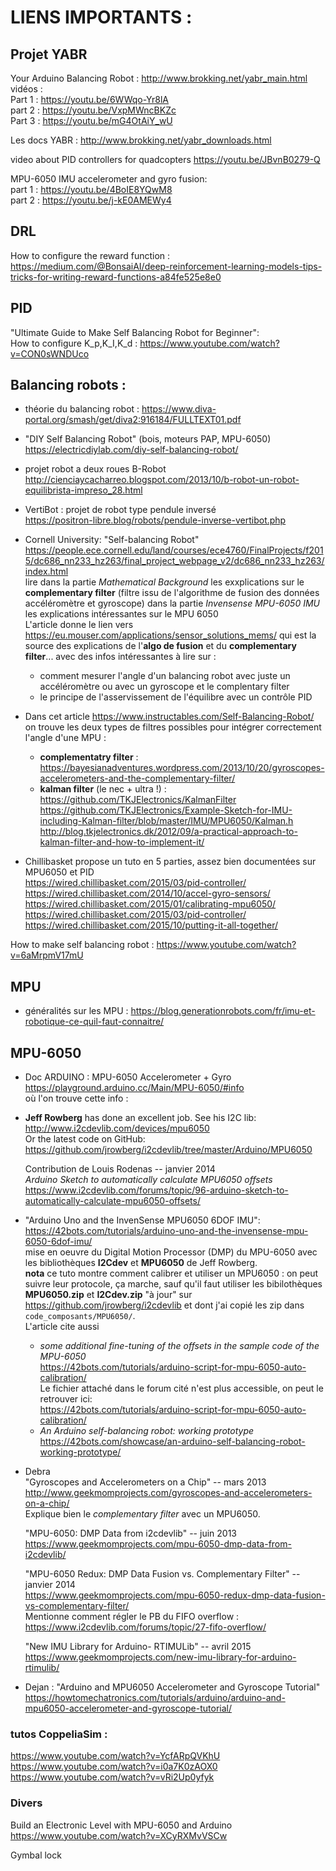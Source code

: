 # LIENS IMPORTANTS :

## Projet **YABR** 

Your Arduino Balancing Robot : http://www.brokking.net/yabr_main.html
vidéos :<br>
Part 1 : https://youtu.be/6WWqo-Yr8lA<br>
part 2 : https://youtu.be/VxpMWncBKZc<br>
Part 3 : https://youtu.be/mG4OtAiY_wU

Les docs YABR : http://www.brokking.net/yabr_downloads.html

video about PID controllers for quadcopters https://youtu.be/JBvnB0279-Q

MPU-6050 IMU accelerometer and gyro fusion:<br>
part 1 : https://youtu.be/4BoIE8YQwM8<br>
part 2 : https://youtu.be/j-kE0AMEWy4

## DRL

How to configure the reward function : https://medium.com/@BonsaiAI/deep-reinforcement-learning-models-tips-tricks-for-writing-reward-functions-a84fe525e8e0

## PID

"Ultimate Guide to Make Self Balancing Robot for Beginner":<br>
How to configure K_p,K_I,K_d : https://www.youtube.com/watch?v=CON0sWNDUco

## Balancing robots :

* théorie du balancing robot : https://www.diva-portal.org/smash/get/diva2:916184/FULLTEXT01.pdf

* "DIY Self Balancing Robot" (bois, moteurs PAP, MPU-6050)<br>
https://electricdiylab.com/diy-self-balancing-robot/

* projet robot a deux roues B-Robot<br>
http://cienciaycacharreo.blogspot.com/2013/10/b-robot-un-robot-equilibrista-impreso_28.html

* VertiBot : projet de robot type pendule inversé<br>
https://positron-libre.blog/robots/pendule-inverse-vertibot.php

* Cornell University: "Self-balancing Robot"<br>
https://people.ece.cornell.edu/land/courses/ece4760/FinalProjects/f2015/dc686_nn233_hz263/final_project_webpage_v2/dc686_nn233_hz263/index.html<br>
lire dans la partie _Mathematical Background_ les exxplications sur le __complementary filter__ (filtre issu de l'algorithme de fusion des données accéléromètre et gyroscope) dans la partie _Invensense MPU-6050 IMU_ les explications intéressantes sur le MPU 6050<br>
L'article donne le lien vers https://eu.mouser.com/applications/sensor_solutions_mems/ qui est la source des explications de l'__algo de fusion__ et du __complementary filter__... avec des infos intéressantes à lire sur :
    * comment mesurer l'angle d'un balancing robot avec juste un accéléromètre ou avec un gyroscope et le complentary filter
    * le principe de l'asservissement de l'équilibre avec un contrôle PID
  
 * Dans cet article https://www.instructables.com/Self-Balancing-Robot/ on trouve les deux types de filtres possibles pour intégrer correctement l'angle d'une MPU :
    * __complementatry filter__ : https://bayesianadventures.wordpress.com/2013/10/20/gyroscopes-accelerometers-and-the-complementary-filter/
    * __kalman filter__ (le nec + ultra !) : <br>
https://github.com/TKJElectronics/KalmanFilter<br>
https://github.com/TKJElectronics/Example-Sketch-for-IMU-including-Kalman-filter/blob/master/IMU/MPU6050/Kalman.h<br>
http://blog.tkjelectronics.dk/2012/09/a-practical-approach-to-kalman-filter-and-how-to-implement-it/

* Chillibasket propose un tuto en 5 parties, assez bien documentées sur MPU6050 et PID <br>
  https://wired.chillibasket.com/2015/03/pid-controller/
  https://wired.chillibasket.com/2014/10/accel-gyro-sensors/
  https://wired.chillibasket.com/2015/01/calibrating-mpu6050/
  https://wired.chillibasket.com/2015/03/pid-controller/
  https://wired.chillibasket.com/2015/10/putting-it-all-together/



How to make self balancing robot : https://www.youtube.com/watch?v=6aMrpmV17mU

## MPU

* généralités sur les MPU : https://blog.generationrobots.com/fr/imu-et-robotique-ce-quil-faut-connaitre/


## MPU-6050

* Doc ARDUINO : MPU-6050 Accelerometer + Gyro https://playground.arduino.cc/Main/MPU-6050/#info<br>
où l'on trouve cette info : <br>
  
  
* **Jeff Rowberg** has done an excellent job.
  See his I2C lib: http://www.i2cdevlib.com/devices/mpu6050<br>
  Or the latest code on GitHub: https://github.com/jrowberg/i2cdevlib/tree/master/Arduino/MPU6050

  Contribution de Louis Rodenas -- janvier 2014<br>
  _Arduino Sketch to automatically calculate MPU6050 offsets_<br>
  https://www.i2cdevlib.com/forums/topic/96-arduino-sketch-to-automatically-calculate-mpu6050-offsets/

* "Arduino Uno and the InvenSense MPU6050 6DOF IMU": https://42bots.com/tutorials/arduino-uno-and-the-invensense-mpu-6050-6dof-imu/<br>
mise en oeuvre du Digital Motion Processor (DMP) du MPU-6050 avec les bibliothèques **I2Cdev** et __MPU6050__ de Jeff Rowberg.<br>
__nota__ ce tuto montre comment calibrer et utiliser un MPU6050 : on peut suivre leur protocole, ça marche, sauf qu'il faut utiliser les bibilothèques __MPU6050.zip__ et __I2Cdev.zip__  "à jour" sur https://github.com/jrowberg/i2cdevlib et dont j'ai copié les zip dans `code_composants/MPU6050/`.<br>
L'article cite aussi<br>
    * _some additional fine-tuning of the offsets in the sample code of the MPU-6050_<br>
       https://42bots.com/tutorials/arduino-script-for-mpu-6050-auto-calibration/ <br>
       Le fichier attaché dans le forum cité n'est plus accessible, on peut le retrouver ici:<br>
       https://42bots.com/tutorials/arduino-script-for-mpu-6050-auto-calibration/
    * _An Arduino self-balancing robot: working prototype_
       https://42bots.com/showcase/an-arduino-self-balancing-robot-working-prototype/

* Debra <br>
  "Gyroscopes and Accelerometers on a Chip" -- mars 2013<br>
  http://www.geekmomprojects.com/gyroscopes-and-accelerometers-on-a-chip/<br>
  Explique bien le *complementary filter* avec un MPU6050.

  "MPU-6050: DMP Data from i2cdevlib" -- juin 2013<br>
  https://www.geekmomprojects.com/mpu-6050-dmp-data-from-i2cdevlib/

  "MPU-6050 Redux: DMP Data Fusion vs. Complementary Filter" -- janvier 2014<br>
  https://www.geekmomprojects.com/mpu-6050-redux-dmp-data-fusion-vs-complementary-filter/<br>
  Mentionne comment régler le PB du FIFO overflow : https://www.i2cdevlib.com/forums/topic/27-fifo-overflow/

  "New IMU Library for Arduino- RTIMULib" -- avril 2015<br>
  https://www.geekmomprojects.com/new-imu-library-for-arduino-rtimulib/

* Dejan : "Arduino and MPU6050 Accelerometer and Gyroscope Tutorial"<br>
https://howtomechatronics.com/tutorials/arduino/arduino-and-mpu6050-accelerometer-and-gyroscope-tutorial/


### tutos CoppeliaSim :

https://www.youtube.com/watch?v=YcfARpQVKhU<br>
https://www.youtube.com/watch?v=i0a7K0zAOX0<br>
https://www.youtube.com/watch?v=vRi2Up0yfyk<br>

### Divers

Build an Electronic Level with MPU-6050 and Arduino<br>
https://www.youtube.com/watch?v=XCyRXMvVSCw

Gymbal lock<br>

